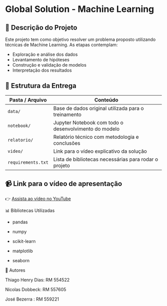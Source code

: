 # Global Solution - Machine Learning

## 🎯 Descrição do Projeto

Este projeto tem como objetivo resolver um problema proposto utilizando técnicas de Machine Learning. As etapas contemplam:

- Exploração e análise dos dados
- Levantamento de hipóteses
- Construção e validação de modelos
- Interpretação dos resultados

## 📁 Estrutura da Entrega

| Pasta / Arquivo | Conteúdo |
|------------------|----------|
| `data/`          | Base de dados original utilizada para o treinamento |
| `notebook/`      | Jupyter Notebook com todo o desenvolvimento do modelo |
| `relatorio/`     | Relatório técnico com metodologia e conclusões |
| `video/`         | Link para o vídeo explicativo da solução |
| `requirements.txt` | Lista de bibliotecas necessárias para rodar o projeto |

## 📹 Link para o vídeo de apresentação

👉 [Assista ao vídeo no YouTube](https://youtu.be/j8cVJhiVo1I)

📊 Bibliotecas Utilizadas
- pandas

- numpy

- scikit-learn

- matplotlib

- seaborn

👥 Autores

Thiago Henry Dias: RM 554522

Nicolas Dobbeck: RM 557605

José Bezerra : RM 559221
